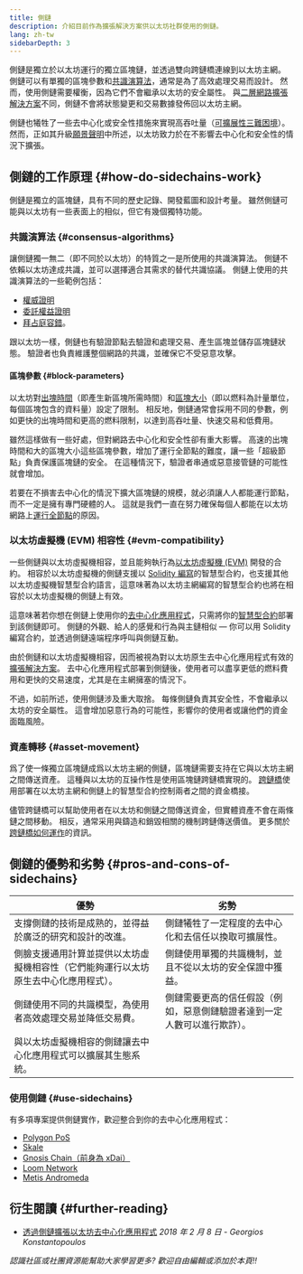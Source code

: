 ```yaml
---
title: 側鏈
description: 介紹目前作為擴張解決方案供以太坊社群使用的側鏈。
lang: zh-tw
sidebarDepth: 3
---
```


側鏈是獨立於以太坊運行的獨立區塊鏈，並透過雙向跨鏈橋連線到以太坊主網。 側鏈可以有單獨的區塊參數和[共識演算法](/developers/docs/consensus-mechanisms/)，通常是為了高效處理交易而設計。 然而，使用側鏈需要權衡，因為它們不會繼承以太坊的安全屬性。 與[二層網路擴張解決方案](/layer-2/)不同，側鏈不會將狀態變更和交易數據發佈回以太坊主網。

側鏈也犧牲了一些去中心化或安全性措施來實現高吞吐量（[可擴展性三難困境](https://vitalik.eth.limo/general/2021/05/23/scaling.html)）。 然而，正如其升級[願景聲明](/roadmap/vision/)中所述，以太坊致力於在不影響去中心化和安全性的情況下擴張。

## 側鏈的工作原理 {#how-do-sidechains-work}

側鏈是獨立的區塊鏈，具有不同的歷史記錄、開發藍圖和設計考量。 雖然側鏈可能與以太坊有一些表面上的相似，但它有幾個獨特功能。

### 共識演算法 {#consensus-algorithms}

讓側鏈獨一無二（即不同於以太坊）的特質之一是所使用的共識演算法。 側鏈不依賴以太坊達成共識，並可以選擇適合其需求的替代共識協議。 側鏈上使用的共識演算法的一些範例包括：

- [權威證明](/developers/docs/consensus-mechanisms/poa/)
- [委託權益證明](https://en.bitcoin.it/wiki/Delegated_proof_of_stake)
- [拜占庭容錯](https://decrypt.co/resources/byzantine-fault-tolerance-what-is-it-explained)。

跟以太坊一樣，側鏈也有驗證節點去驗證和處理交易、產生區塊並儲存區塊鏈狀態。 驗證者也負責維護整個網路的共識，並確保它不受惡意攻擊。

#### 區塊參數 {#block-parameters}

以太坊對[出塊時間](/developers/docs/blocks/#block-time)（即產生新區塊所需時間）和[區塊大小](/developers/docs/blocks/#block-size)（即以燃料為計量單位，每個區塊包含的資料量）設定了限制。 相反地，側鏈通常會採用不同的參數，例如更快的出塊時間和更高的燃料限制，以達到高吞吐量、快速交易和低費用。

雖然這樣做有一些好處，但對網路去中心化和安全性卻有重大影響。 高速的出塊時間和大的區塊大小這些區塊參數，增加了運行全節點的難度，讓一些「超級節點」負責保護區塊鏈的安全。 在這種情況下，驗證者串通或惡意接管鏈的可能性就會增加。

若要在不損害去中心化的情況下擴大區塊鏈的規模，就必須讓人人都能運行節點，而不一定是擁有專門硬體的人。 這就是我們一直在努力確保每個人都能在以太坊網路上[運行全節點](/developers/docs/nodes-and-clients/#why-should-i-run-an-ethereum-node)的原因。

### 以太坊虛擬機 (EVM) 相容性 {#evm-compatibility}

一些側鏈與以太坊虛擬機相容，並且能夠執行為[以太坊虛擬機 (EVM)](/developers/docs/evm/) 開發的合約。 相容於以太坊虛擬機的側鏈支援以 [Solidity 編寫](/developers/docs/smart-contracts/languages/)的智慧型合約，也支援其他以太坊虛擬機智慧型合約語言，這意味著為以太坊主網編寫的智慧型合約也將在相容於以太坊虛擬機的側鏈上有效。

這意味著若你想在側鏈上使用你的[去中心化應用程式](/developers/docs/dapps/)，只需將你的[智慧型合約](/developers/docs/smart-contracts/)部署到該側鏈即可。 側鏈的外觀、給人的感覺和行為與主鏈相似 — 你可以用 Solidity 編寫合約，並透過側鏈遠端程序呼叫與側鏈互動。

由於側鏈和以太坊虛擬機相容，因而被視為對以太坊原生去中心化應用程式有效的[擴張解決方案](/developers/docs/scaling/)。 去中心化應用程式部署到側鏈後，使用者可以盡享更低的燃料費用和更快的交易速度，尤其是在主網擁塞的情況下。

不過，如前所述，使用側鏈涉及重大取捨。 每條側鏈負責其安全性，不會繼承以太坊的安全屬性。 這會增加惡意行為的可能性，影響你的使用者或讓他們的資金面臨風險。

### 資產轉移 {#asset-movement}

爲了使一條獨立區塊鏈成爲以太坊主網的側鏈，區塊鏈需要支持在它與以太坊主網之間傳送資產。 這種與以太坊的互操作性是使用區塊鏈跨鏈橋實現的。 [跨鏈橋](/bridges/)使用部署在以太坊主網和側鏈上的智慧型合約控制兩者之間的資金橋接。

儘管跨鏈橋可以幫助使用者在以太坊和側鏈之間傳送資金，但實體資產不會在兩條鏈之間移動。 相反，通常采用與鑄造和銷毀相關的機制跨鏈傳送價值。 更多關於[跨鏈橋如何運作](/developers/docs/bridges/#how-do-bridges-work)的資訊。

## 側鏈的優勢和劣勢 {#pros-and-cons-of-sidechains}

| 優勢                                         | 劣勢                                   |
| ------------------------------------------ | ------------------------------------ |
| 支撐側鏈的技術是成熟的，並得益於廣泛的研究和設計的改進。               | 側鏈犧牲了一定程度的去中心化和去信任以換取可擴展性。           |
| 側臉支援通用計算並提供以太坊虛擬機相容性（它們能夠運行以太坊原生去中心化應用程式）。 | 側鏈使用單獨的共識機制，並且不從以太坊的安全保證中獲益。         |
| 側鏈使用不同的共識模型，為使用者高效處理交易並降低交易費。              | 側鏈需要更高的信任假設（例如，惡意側鏈驗證者達到一定人數可以進行欺詐）。 |
| 與以太坊虛擬機相容的側鏈讓去中心化應用程式可以擴展其生態系統。            |                                      |

### 使用側鏈 {#use-sidechains}

有多項專案提供側鏈實作，歡迎整合到你的去中心化應用程式：

- [Polygon PoS](https://polygon.technology/solutions/polygon-pos)
- [Skale](https://skale.network/)
- [Gnosis Chain（前身為 xDai）](https://www.gnosischain.com/)
- [Loom Network](https://loomx.io/)
- [Metis Andromeda](https://www.metis.io/)

## 衍生閱讀 {#further-reading}

- [透過側鏈擴張以太坊去中心化應用程式](https://medium.com/loom-network/dappchains-scaling-ethereum-dapps-through-sidechains-f99e51fff447) _2018 年 2 月 8 日 - Georgios Konstantopoulos_

_認識社區或社團資源能幫助大家學習更多? 歡迎自由編輯或添加於本頁!!_
